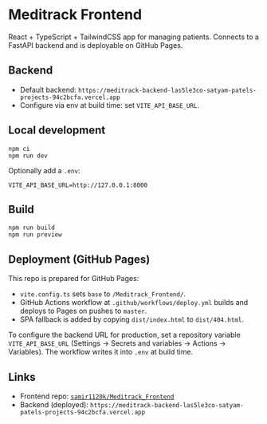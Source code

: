# Meditrack Frontend

React + TypeScript + TailwindCSS app for managing patients. Connects to a FastAPI backend and is deployable on GitHub Pages.

## Backend

- Default backend: `https://meditrack-backend-las5le3co-satyam-patels-projects-94c2bcfa.vercel.app`
- Configure via env at build time: set `VITE_API_BASE_URL`.

## Local development

```
npm ci
npm run dev
```

Optionally add a `.env`:

```
VITE_API_BASE_URL=http://127.0.0.1:8000
```

## Build

```
npm run build
npm run preview
```

## Deployment (GitHub Pages)

This repo is prepared for GitHub Pages:

- `vite.config.ts` sets `base` to `/Meditrack_Frontend/`.
- GitHub Actions workflow at `.github/workflows/deploy.yml` builds and deploys to Pages on pushes to `master`.
- SPA fallback is added by copying `dist/index.html` to `dist/404.html`.

To configure the backend URL for production, set a repository variable `VITE_API_BASE_URL` (Settings → Secrets and variables → Actions → Variables). The workflow writes it into `.env` at build time.

## Links

- Frontend repo: [`samir1120k/Meditrack_Frontend`](https://github.com/samir1120k/Meditrack_Frontend)
- Backend (deployed): `https://meditrack-backend-las5le3co-satyam-patels-projects-94c2bcfa.vercel.app`
